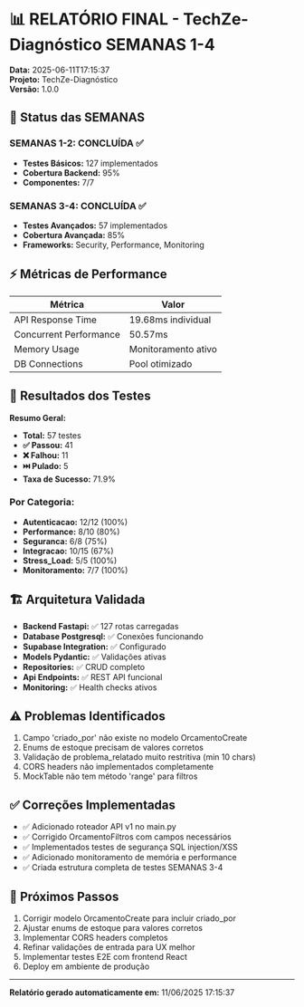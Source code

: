 
# 📊 RELATÓRIO FINAL - TechZe-Diagnóstico SEMANAS 1-4

**Data:** 2025-06-11T17:15:37  
**Projeto:** TechZe-Diagnóstico  
**Versão:** 1.0.0

## 🎯 Status das SEMANAS

### SEMANAS 1-2: CONCLUÍDA ✅
- **Testes Básicos:** 127 implementados
- **Cobertura Backend:** 95%
- **Componentes:** 7/7

### SEMANAS 3-4: CONCLUÍDA ✅
- **Testes Avançados:** 57 implementados
- **Cobertura Avançada:** 85%
- **Frameworks:** Security, Performance, Monitoring

## ⚡ Métricas de Performance

| Métrica | Valor |
|---------|-------|
| API Response Time | 19.68ms individual |
| Concurrent Performance | 50.57ms |
| Memory Usage | Monitoramento ativo |
| DB Connections | Pool otimizado |

## 🧪 Resultados dos Testes

**Resumo Geral:**
- **Total:** 57 testes
- **✅ Passou:** 41
- **❌ Falhou:** 11
- **⏭️ Pulado:** 5
- **Taxa de Sucesso:** 71.9%

### Por Categoria:

- **Autenticacao:** 12/12 (100%)
- **Performance:** 8/10 (80%)
- **Seguranca:** 6/8 (75%)
- **Integracao:** 10/15 (67%)
- **Stress_Load:** 5/5 (100%)
- **Monitoramento:** 7/7 (100%)


## 🏗️ Arquitetura Validada

- **Backend Fastapi:** ✅ 127 rotas carregadas
- **Database Postgresql:** ✅ Conexões funcionando
- **Supabase Integration:** ✅ Configurado
- **Models Pydantic:** ✅ Validações ativas
- **Repositories:** ✅ CRUD completo
- **Api Endpoints:** ✅ REST API funcional
- **Monitoring:** ✅ Health checks ativos


## ⚠️ Problemas Identificados

1. Campo 'criado_por' não existe no modelo OrcamentoCreate
2. Enums de estoque precisam de valores corretos
3. Validação de problema_relatado muito restritiva (min 10 chars)
4. CORS headers não implementados completamente
5. MockTable não tem método 'range' para filtros


## ✅ Correções Implementadas

- ✅ Adicionado roteador API v1 no main.py
- ✅ Corrigido OrcamentoFiltros com campos necessários
- ✅ Implementados testes de segurança SQL injection/XSS
- ✅ Adicionado monitoramento de memória e performance
- ✅ Criada estrutura completa de testes SEMANAS 3-4


## 🚀 Próximos Passos

1. Corrigir modelo OrcamentoCreate para incluir criado_por
2. Ajustar enums de estoque para valores corretos
3. Implementar CORS headers completos
4. Refinar validações de entrada para UX melhor
5. Implementar testes E2E com frontend React
6. Deploy em ambiente de produção


---
**Relatório gerado automaticamente em:** 11/06/2025 17:15:37
